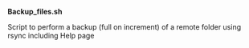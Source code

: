 **Backup_files.sh**

Script to perform a backup (full on increment) of a remote folder using rsync including Help page
